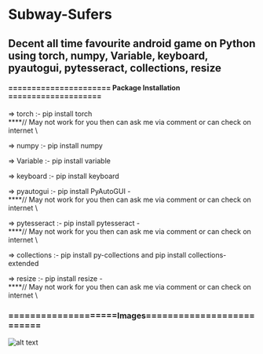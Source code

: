 # Subway-Sufers

## Decent all time favourite android game on Python using torch, numpy, Variable, keyboard, pyautogui, pytesseract, collections, resize 

#### ====================== Package Installation ====================

=> torch :- pip install torch            
****// May not work for you then can ask me via comment or can check on internet \\

=> numpy :- pip install numpy

=> Variable :- pip install variable

=> keyboard :- pip install keyboard

=> pyautogui :- pip install PyAutoGUI -     
****// May not work for you then can ask me via comment or can check on internet \\

=> pytesseract :- pip install pytesseract -   
****// May not work for you then can ask me via comment or can check on internet \\

=> collections :- pip install py-collections and pip install collections-extended

=> resize :- pip install resize -            
****// May not work for you then can ask me via comment or can check on internet \\ 

### ====================Images==========================

![alt text]()
